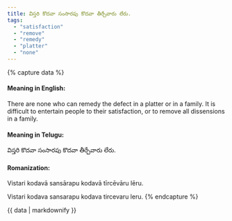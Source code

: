 ```yaml
---
title: విస్తరి కొదవా సంసారపు కొదవా తీర్చేవారు లేరు.
tags:
  - "satisfaction"
  - "remove"
  - "remedy"
  - "platter"
  - "none"
---
```


{% capture data %}
#### Meaning in English:
There are none who can remedy the defect in a platter or in a family.
It is difficult to entertain people to their satisfaction, or to remove all dissensions in a family.

#### Meaning in Telugu:
విస్తరి కొదవా సంసారపు కొదవా తీర్చేవారు లేరు.

#### Romanization:
Vistari kodavā sansārapu kodavā tīrcēvāru lēru.

Vistari kodava sansarapu kodava tircevaru leru.
{% endcapture %}

{{ data | markdownify }}

